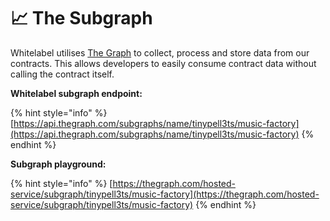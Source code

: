 # 📈 The Subgraph

Whitelabel utilises [The Graph](https://thegraph.com) to collect, process and store data from our contracts. This allows developers to easily consume contract data without calling the contract itself.&#x20;



**Whitelabel subgraph endpoint:**

{% hint style="info" %}
[https://api.thegraph.com/subgraphs/name/tinypell3ts/music-factory](https://api.thegraph.com/subgraphs/name/tinypell3ts/music-factory)
{% endhint %}

**Subgraph playground:**

{% hint style="info" %}
[https://thegraph.com/hosted-service/subgraph/tinypell3ts/music-factory](https://thegraph.com/hosted-service/subgraph/tinypell3ts/music-factory)
{% endhint %}
